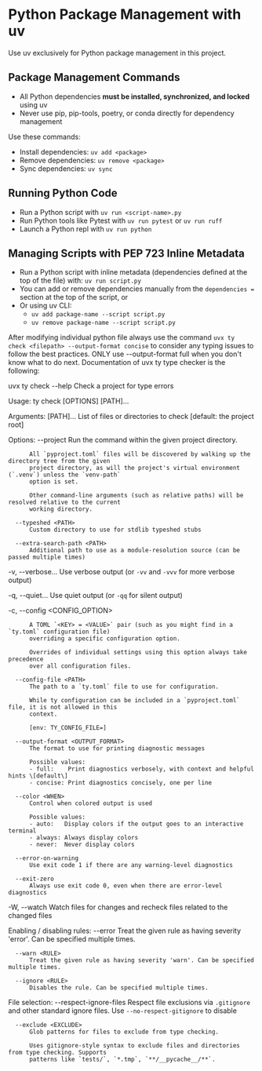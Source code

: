 # Python Package Management with uv

Use uv exclusively for Python package management in this project.

## Package Management Commands

- All Python dependencies **must be installed, synchronized, and locked** using uv
- Never use pip, pip-tools, poetry, or conda directly for dependency management

Use these commands:

- Install dependencies: `uv add <package>`
- Remove dependencies: `uv remove <package>`
- Sync dependencies: `uv sync`

## Running Python Code

- Run a Python script with `uv run <script-name>.py`
- Run Python tools like Pytest with `uv run pytest` or `uv run ruff`
- Launch a Python repl with `uv run python`

## Managing Scripts with PEP 723 Inline Metadata

- Run a Python script with inline metadata (dependencies defined at the top of the file) with: `uv run script.py`
- You can add or remove dependencies manually from the `dependencies =` section at the top of the script, or
- Or using uv CLI:
    - `uv add package-name --script script.py`
    - `uv remove package-name --script script.py`

After modifying individual python file always use the command `uvx ty check <filepath> --output-format concise` to consider any typing issues to follow the best practices. ONLY use --output-format full when you don't know what to do next. Documentation of uvx ty type checker is the following:

uvx ty check --help
Check a project for type errors

Usage: ty check [OPTIONS] [PATH]...

Arguments:
  [PATH]...
          List of files or directories to check [default: the project root]

Options:
      --project <PROJECT>
          Run the command within the given project directory.

          All `pyproject.toml` files will be discovered by walking up the directory tree from the given
          project directory, as will the project's virtual environment (`.venv`) unless the `venv-path`
          option is set.

          Other command-line arguments (such as relative paths) will be resolved relative to the current
          working directory.

      --typeshed <PATH>
          Custom directory to use for stdlib typeshed stubs

      --extra-search-path <PATH>
          Additional path to use as a module-resolution source (can be passed multiple times)

  -v, --verbose...
          Use verbose output (or `-vv` and `-vvv` for more verbose output)

  -q, --quiet...
          Use quiet output (or `-qq` for silent output)

  -c, --config <CONFIG_OPTION>

          A TOML `<KEY> = <VALUE>` pair (such as you might find in a `ty.toml` configuration file)
          overriding a specific configuration option.

          Overrides of individual settings using this option always take precedence
          over all configuration files.

      --config-file <PATH>
          The path to a `ty.toml` file to use for configuration.

          While ty configuration can be included in a `pyproject.toml` file, it is not allowed in this
          context.

          [env: TY_CONFIG_FILE=]

      --output-format <OUTPUT_FORMAT>
          The format to use for printing diagnostic messages

          Possible values:
          - full:    Print diagnostics verbosely, with context and helpful hints \[default\]
          - concise: Print diagnostics concisely, one per line

      --color <WHEN>
          Control when colored output is used

          Possible values:
          - auto:   Display colors if the output goes to an interactive terminal
          - always: Always display colors
          - never:  Never display colors

      --error-on-warning
          Use exit code 1 if there are any warning-level diagnostics

      --exit-zero
          Always use exit code 0, even when there are error-level diagnostics

  -W, --watch
          Watch files for changes and recheck files related to the changed files

Enabling / disabling rules:
      --error <RULE>
          Treat the given rule as having severity 'error'. Can be specified multiple times.

      --warn <RULE>
          Treat the given rule as having severity 'warn'. Can be specified multiple times.

      --ignore <RULE>
          Disables the rule. Can be specified multiple times.

File selection:
      --respect-ignore-files
          Respect file exclusions via `.gitignore` and other standard ignore files. Use
          `--no-respect-gitignore` to disable

      --exclude <EXCLUDE>
          Glob patterns for files to exclude from type checking.

          Uses gitignore-style syntax to exclude files and directories from type checking. Supports
          patterns like `tests/`, `*.tmp`, `**/__pycache__/**`.
